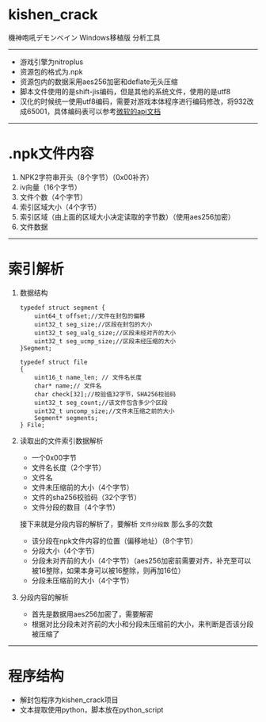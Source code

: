 # kishen_crack
機神咆吼デモンベイン Windows移植版 分析工具

-----

- 游戏引擎为nitroplus
- 资源包的格式为.npk
- 资源包内的数据采用aes256加密和deflate无头压缩
- 脚本文件使用的是shift-jis编码，但是其他的系统文件，使用的是utf8
- 汉化的时候统一使用utf8编码，需要对游戏本体程序进行编码修改，将932改成65001，具体编码表可以参考[微软的api文档](https://docs.microsoft.com/zh-cn/windows/win32/intl/code-page-identifiers)
-----

# .npk文件内容

1. NPK2字符串开头（8个字节）（0x00补齐）
2. iv向量（16个字节）
3. 文件个数（4个字节）
4. 索引区域大小（4个字节）
5. 索引区域（由上面的区域大小决定读取的字节数）（使用aes256加密）
6. 文件数据

-----

# 索引解析

1. 数据结构

	```
	typedef struct segment {
		uint64_t offset;//文件在封包的偏移
		uint32_t seg_size;//区段在封包的大小
		uint32_t seg_ualg_size;//区段未经对齐的大小
		uint32_t seg_ucmp_size;//区段未经压缩的大小
	}Segment;

	typedef struct file
	{
		uint16_t name_len; // 文件名长度
		char* name;// 文件名
		char check[32];//校验值32字节，SHA256校验码
		uint32_t seg_count;//该文件包含多少个区段
		uint32_t uncomp_size;//文件未压缩之前的大小
		Segment* segments;
	} File;

	```
2. 读取出的文件索引数据解析

	- 一个0x00字节
	- 文件名长度（2个字节）
	- 文件名
	- 文件未压缩前的大小（4个字节）
	- 文件的sha256校验码（32个字节）
	- 文件分段的数目（4个字节）

	接下来就是分段内容的解析了，要解析 `文件分段数` 那么多的次数

	- 该分段在npk文件内容的位置（偏移地址）（8个字节）
	- 分段大小（4个字节）
	- 分段未对齐前的大小（4个字节）（aes256加密前需要对齐，补充至可以被16整除，如果本身可以被16整除，则再加16位）
	- 分段未压缩前的大小（4个字节）

3. 分段内容的解析
	- 首先是数据用aes256加密了，需要解密
	- 根据对比分段未对齐前的大小和分段未压缩前的大小，来判断是否该分段被压缩了


----
    
# 程序结构
	
- 解封包程序为kishen_crack项目
- 文本提取使用python，脚本放在python_script